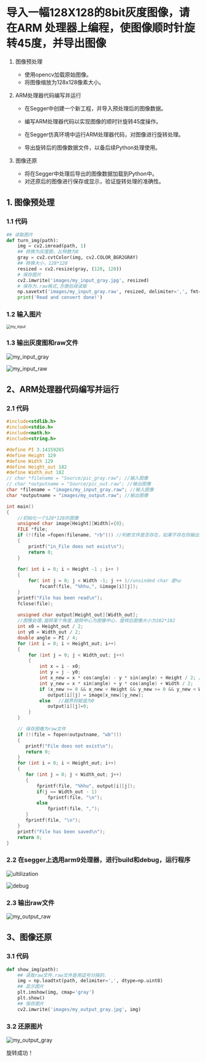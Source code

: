 # 导入一幅128X128的8bit灰度图像，请在ARM 处理器上编程，使图像顺时针旋转45度，并导出图像

1. 图像预处理

   - 使用opencv加载原始图像。
   - 将图像缩放为128x128像素大小。

2. ARM处理器代码编写并运行

   - 在Segger中创建一个新工程，并导入预处理后的图像数据。
   - 编写ARM处理器代码以实现图像的顺时针旋转45度操作。

   - 在Segger仿真环境中运行ARM处理器代码，对图像进行旋转处理。
   - 导出旋转后的图像数据文件，以备后续Python处理使用。

3. 图像还原

   - 将在Segger中处理后导出的图像数据加载到Python中。
   - 对还原后的图像进行保存或显示，验证旋转处理的准确性。
   
   

## 1. 图像预处理

### 1.1 代码

```python
## 读取图片
def turn_img(path):
    img = cv2.imread(path, 1)
    ## 转换为灰度图，比特数为8
    gray = cv2.cvtColor(img, cv2.COLOR_BGR2GRAY)
    ## 转换大小，128*128
    resized = cv2.resize(gray, (128, 128))
    # 保存图片
    cv2.imwrite('images/my_input_gray.jpg', resized)
    # 保存为.raw格式,方便后续读取
    np.savetxt('images/my_input_gray.raw', resized, delimiter=',', fmt='%d')
    print('Read and convert done!')
```



### 1.2 输入图片

<img src="images/my_input.jpg" alt="my_input" style="zoom:67%;" />



### 1.3 输出灰度图和raw文件



![my_input_gray](images/my_input_gray.jpg)



![my_input_raw](images/my_input_raw.png)



## 2、ARM处理器代码编写并运行

### 2.1 代码

```c++
#include<stdlib.h>
#include<stdio.h>
#include<math.h>
#include<string.h>

#define PI 3.14159265
#define Height 129
#define Width 129
#define Height_out 182
#define Width_out 182
// char *filename = "Source/pic_gray.raw"; //输入图像
// char *outputname = "Source/pic_out.raw"; //输出图像
char *filename = "images/my_input_gray.raw"; //输入图像
char *outputname = "images/my_output.raw"; //输出图像

int main()
{
    //初始化一个128*128的图像
    unsigned char image[Height][Width]={0};
    FILE *file;
    if (!(file =fopen(filename, "rb"))) //判断文件是否存在，如果不存在则输出错误信息
    {
        printf("in_File does not exist\n");
        return 0;
    }
        
    for( int i = 0; i < Height -1 ; i++ )
	{
        for( int j = 0; j < Width -1; j ++ )//unsinded char 是%u
            fscanf(file, "%hhu,", &image[i][j]);
    }
    printf("File has been read\n");
    fclose(file);
    
    unsigned char output[Height_out][Width_out];
    //图像处理,旋转某个角度.旋转中心为图像中心，旋转后图像大小为182*182
    int x0 = Height_out / 2;
    int y0 = Width_out / 2;
    double angle = PI / 4;
    for (int i = 0; i < Height_out; i++)
    {
        for (int j = 0; j < Width_out; j++)
        {
            int x = i - x0;
            int y = j - y0;
            int x_new = x * cos(angle) - y * sin(angle) + Height / 2; //强制类型转换，否则会出现错误(默认为double类型
            int y_new = x * sin(angle) + y * cos(angle) + Width / 2;
            if (x_new >= 0 && x_new < Height && y_new >= 0 && y_new < Width)    //判断是否越界
               output[i][j] = image[x_new][y_new];
            else   //越界则赋值为0
               output[i][j]=0;
        }
    }

    // 保存图像为raw文件
    if (!(file = fopen(outputname, "wb")))
    {
       printf("File does not exist\n");
       return 0;
    }
    for (int i = 0; i < Height_out; i++)
    {
       for (int j = 0; j < Width_out; j++)
       {
           fprintf(file, "%hhu", output[i][j]);
           if(j == Width_out - 1)
               fprintf(file, "\n");
           else
               fprintf(file, ",");
       }
       fprintf(file, "\n");
    }
    printf("File has been saved\n");
    return 0;
}

```



### 2.2 在segger上选用arm9处理器，进行build和debug，运行程序

![ultilization](images/ultilization.png)

![debug](images/debug.png)



### 2.3 输出raw文件

![my_output_raw](images/my_output_raw.png)



## 3、图像还原

### 3.1 代码

``` python
def show_img(path):
    ## 读取raw文件.raw文件是用逗号分隔的.
    img = np.loadtxt(path, delimiter=',', dtype=np.uint8)
    ## 显示图片
    plt.imshow(img, cmap='gray')
    plt.show()
    ## 保存图片
    cv2.imwrite('images/my_output_gray.jpg', img)
```



### 3.2 还原图片

![my_output_gray](images/my_output_gray.jpg)



旋转成功！
